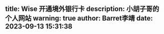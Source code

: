 title: Wise 开通境外银行卡
description: 小胡子哥的个人网站
warning: true
author: Barret李靖
date: 2023-09-13 15:31:38
---
